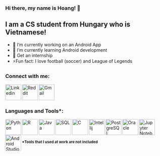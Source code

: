 ### Hi there, my name is Hoang! 👋

## I am a CS student from Hungary who is Vietnamese!

- 🔭 I’m currently working on an Android App
- 🌱 I’m currently learning Android development
- 🥅 Get an internship
- :zap:Fun fact: I love football (soccer) and League of Legends

### Connect with me:  

[<img align="left" alt="Linkedin" width="50px" src="https://image.flaticon.com/icons/svg/1409/1409945.svg" />][linkedin]
[<img align="left" alt="Reddit" width="50px" src="https://image.flaticon.com/icons/svg/2111/2111589.svg" />][reddit]
[<img align="left" alt="Gmail" width="50px" src="https://image.flaticon.com/icons/svg/732/732200.svg" />][gmail]

<br />
<br />
<br />

### Languages and Tools*:

<img align="left" alt="Python" width="50px" src="https://as1.ftcdn.net/jpg/02/69/37/40/500_F_269374043_29oWqzUTXIQ0Vxha9gLEiyInUAzvzRqr.jpg" />
<img align="left" alt="R" width="50px" src="https://upload.wikimedia.org/wikipedia/commons/thumb/1/1b/R_logo.svg/724px-R_logo.svg.png" />
<img align="left" alt="Java" width="50px" src="https://image.flaticon.com/icons/svg/919/919854.svg" />
<img align="left" alt="SQL" width="50px" src="https://cdn4.iconfinder.com/data/icons/flat-pro-database-set-1/32/sql-badge-512.png" />
<img align="left" alt="C" width="50px" src="https://www.pngkit.com/png/full/101-1010012_c-programming-icon-c-programming-language-logo.png" />
<img align="left" alt="Intellij" width="50px" src="https://upload.wikimedia.org/wikipedia/commons/thumb/d/d5/IntelliJ_IDEA_Logo.svg/64px-IntelliJ_IDEA_Logo.svg.png" />
<img align="left" alt="PostgreSQL" width="50px" src="https://www.postgresql.org/media/img/about/press/elephant.png" />
<img align="left" alt="Oracle" width="50px" src="https://www.techasoft.com/debug/img/oracle.png" />
<img align="left" alt="Jupyter Notebook" width="50px" src="https://upload.wikimedia.org/wikipedia/commons/thumb/3/38/Jupyter_logo.svg/1200px-Jupyter_logo.svg.png" />
<img align="left" alt="Android Studio" width="50px" src="https://2.bp.blogspot.com/-tzm1twY_ENM/XlCRuI0ZkRI/AAAAAAAAOso/BmNOUANXWxwc5vwslNw3WpjrDlgs9PuwQCLcBGAsYHQ/s1600/pasted%2Bimage%2B0.png" />

<br />
<br />
<br />

<sub>**\*Tools that I used at work are not included**</sub>

[linkedin]: https://www.linkedin.com/in/hoangml/
[reddit]: https://www.reddit.com/user/lmhbali16
[gmail]:mailto:lmhoang.hv@gmail.com

